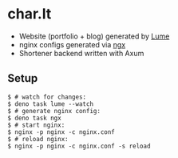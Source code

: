 # char.lt

- Website (portfolio + blog) generated by [Lume](https://lume.land/)
- nginx configs generated via [ngx](https://git.lavender.software/char/ngx)
- Shortener backend written with Axum

## Setup

```shell
$ # watch for changes:
$ deno task lume --watch
$ # generate nginx config:
$ deno task ngx
$ # start nginx:
$ nginx -p nginx -c nginx.conf
$ # reload nginx:
$ nginx -p nginx -c nginx.conf -s reload
```
